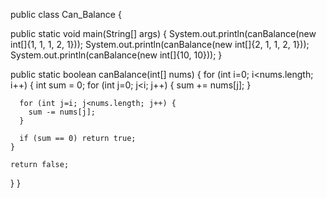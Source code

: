 public class Can_Balance {

  public static void main(String[] args) {
    System.out.println(canBalance(new int[]{1, 1, 1, 2, 1}));
    System.out.println(canBalance(new int[]{2, 1, 1, 2, 1}));
    System.out.println(canBalance(new int[]{10, 10}));
  }

  public static boolean canBalance(int[] nums) {
    for (int i=0; i<nums.length; i++) {
      int sum = 0;
      for (int j=0; j<i; j++) {
        sum += nums[j];
      }

      for (int j=i; j<nums.length; j++) {
        sum -= nums[j];
      }

      if (sum == 0) return true;
    }

    return false;
  }
}